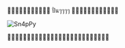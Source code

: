 🚴🚴🚴🚴🚴🚴🚴🚴🚴🚴🚴 ปั่นๆๆๆๆ 🚴🚴🚴🚴🚴🚴🚴🚴🚴🚴🚴🚴

![Sn4pPy](https://gifimage.net/wp-content/uploads/2017/02/Meme-GIF-Image-6.gif)


🚴🚴🚴🚴🚴🚴🚴🚴🚴🚴🚴🚴🚴🚴🚴🚴🚴🚴🚴🚴🚴🚴🚴🚴🚴🚴
